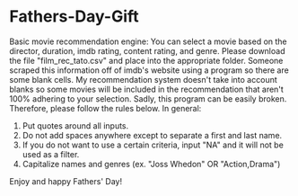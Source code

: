 # Fathers-Day-Gift
Basic movie recommendation engine:
You can select a movie based on the director, duration, imdb rating, content rating, and genre. 
Please download the file "film_rec_tato.csv" and place into the appropriate folder. Someone scraped this information off of imdb's website using a program so there are some blank cells. My recommendation system doesn't take into account blanks so some movies will be included in the recommendation that aren't 100% adhering to your selection.
Sadly, this program can be easily broken. Therefore, please follow the rules below.
In general:
1. Put quotes around all inputs.
2. Do not add spaces anywhere except to separate a first and last name.
3. If you do not want to use a certain criteria, input "NA" and it will not be used as a filter. 
4. Capitalize names and genres (ex. "Joss Whedon" OR "Action,Drama")


Enjoy and happy Fathers' Day!
